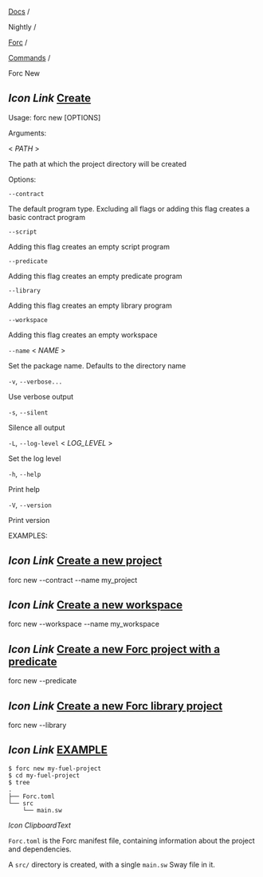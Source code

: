 [Docs](https://docs.fuel.network/) /

Nightly  /

[Forc](https://docs.fuel.network/docs/nightly/forc/) /

[Commands](https://docs.fuel.network/docs/nightly/forc/commands/) /

Forc New

## _Icon Link_ [Create](https://docs.fuel.network/docs/nightly/forc/commands/forc_new/\#forc-new)

Usage: forc new \[OPTIONS\]

Arguments:

< _PATH_ \>

The path at which the project directory will be created

Options:

`--contract`

The default program type. Excluding all flags or adding this flag creates a basic contract program

`--script`

Adding this flag creates an empty script program

`--predicate`

Adding this flag creates an empty predicate program

`--library`

Adding this flag creates an empty library program

`--workspace`

Adding this flag creates an empty workspace

`--name` < _NAME_ \>

Set the package name. Defaults to the directory name

`-v`, `--verbose...`

Use verbose output

`-s`, `--silent`

Silence all output

`-L`, `--log-level` < _LOG\_LEVEL_ \>

Set the log level

`-h`, `--help`

Print help

`-V`, `--version`

Print version

EXAMPLES:

## _Icon Link_ [Create a new project](https://docs.fuel.network/docs/nightly/forc/commands/forc_new/\#forc-new)

forc new --contract --name my\_project

## _Icon Link_ [Create a new workspace](https://docs.fuel.network/docs/nightly/forc/commands/forc_new/\#forc-new)

forc new --workspace --name my\_workspace

## _Icon Link_ [Create a new Forc project with a predicate](https://docs.fuel.network/docs/nightly/forc/commands/forc_new/\#forc-new)

forc new --predicate

## _Icon Link_ [Create a new Forc library project](https://docs.fuel.network/docs/nightly/forc/commands/forc_new/\#forc-new)

forc new --library

## _Icon Link_ [EXAMPLE](https://docs.fuel.network/docs/nightly/forc/commands/forc_new/\#forc-new)

```fuel_Box fuel_Box-idXKMmm-css
$ forc new my-fuel-project
$ cd my-fuel-project
$ tree
.
├── Forc.toml
└── src
    └── main.sw

```

_Icon ClipboardText_

`Forc.toml` is the Forc manifest file, containing information about the project and dependencies.

A `src/` directory is created, with a single `main.sw` Sway file in it.